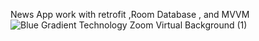 News App work with retrofit ,Room Database , and MVVM
![Blue Gradient Technology Zoom Virtual Background (1)](https://github.com/abdallasaad14/News_App/assets/96235129/cec39e3d-fccc-47bf-bcb1-b196528609ed)
